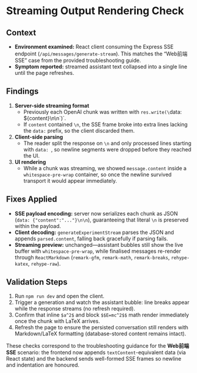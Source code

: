 # Streaming Output Rendering Check

## Context
- **Environment examined:** React client consuming the Express SSE endpoint (`/api/messages/generate-stream`). This matches the “Web前端SSE” case from the provided troubleshooting guide.
- **Symptom reported:** streamed assistant text collapsed into a single line until the page refreshes.

## Findings
1. **Server-side streaming format**
   - Previously each OpenAI chunk was written with `res.write(\`data: ${content}\n\n\`)`.
   - If `content` contained `\n`, the SSE frame broke into extra lines lacking the `data:` prefix, so the client discarded them.
2. **Client-side parsing**
   - The reader split the response on `\n` and only processed lines starting with `data: `, so newline segments were dropped before they reached the UI.
3. **UI rendering**
   - While a chunk was streaming, we showed `message.content` inside a `whitespace-pre-wrap` container, so once the newline survived transport it would appear immediately.

## Fixes Applied
- **SSE payload encoding:** server now serializes each chunk as JSON (`data: {"content":"..."}\n\n`), guaranteeing that literal `\n` is preserved within the payload.
- **Client decoding:** `generateExperimentStream` parses the JSON and appends `parsed.content`, falling back gracefully if parsing fails.
- **Streaming preview:** unchanged—assistant bubbles still show the live buffer with `whitespace-pre-wrap`, while finalised messages re-render through `ReactMarkdown` (`remark-gfm`, `remark-math`, `remark-breaks`, `rehype-katex`, `rehype-raw`).

## Validation Steps
1. Run `npm run dev` and open the client.
2. Trigger a generation and watch the assistant bubble: line breaks appear while the response streams (no refresh required).
3. Confirm that inline `$a^2$` and block `$$E=mc^2$$` math render immediately once the chunk with LaTeX arrives.
4. Refresh the page to ensure the persisted conversation still renders with Markdown/LaTeX formatting (database-stored content remains intact).

These checks correspond to the troubleshooting guidance for the **Web前端SSE** scenario: the frontend now appends `textContent`-equivalent data (via React state) and the backend sends well-formed SSE frames so newline and indentation are honoured.
